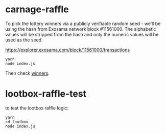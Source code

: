 # carnage-raffle

To pick the lottery winners via a publicly verifiable random seed - we’ll be using the hash from Exosama network block #11561000. The alphabetic values will be stripped from the hash and only the numeric values will be used as the seed.

https://explorer.exosama.com/block/11561000/transactions

```
yarn
node index.js
```

Then check [winners](./winners.json).

# lootbox-raffle-test

to test the lootbox raffle logic:

```
yarn
cd lootbox
node index.js

```
